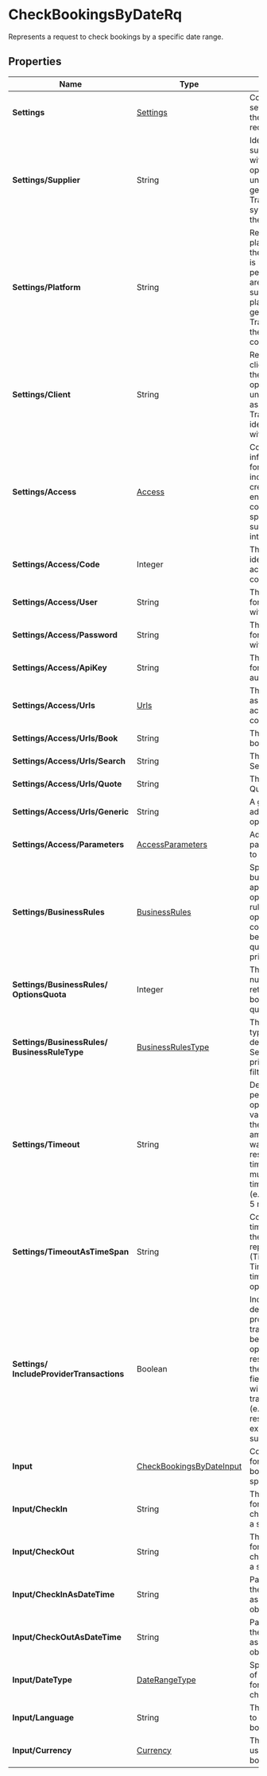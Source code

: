 # CheckBookingsByDateRq

Represents a request to check bookings by a specific date range.

## Properties

| Name | Type | Description |
|------|------|-------------|
| **Settings** | [Settings](/docs/apis/for-sellers/connectors-pull-developers-api/API_Reference/settings) | Contains the settings required for the check bookings request. |
| **Settings/Supplier** | String | Identifies the supplier associated with the hotel operation. This is a unique code generated by Travelgate within its system to represent the supplier. |
| **Settings/Platform** | String | Represents the platform on which the hotel operation is performed.Platforms are collections of suppliers, and the platform code is generated by Travelgate to define the operational context. |
| **Settings/Client** | String | Represents the client performing the hotel operation.This is a unique client code assigned by Travelgate to identify the client within its system. |
| **Settings/Access** | [Access](/docs/apis/for-sellers/connectors-pull-developers-api/API_Reference/access) | Contains access information required for the operation, including API credentials, endpoints, and other connection details specific to the supplier's integration. |
| **Settings/Access/Code** | Integer | The unique code identifying the access configuration. |
| **Settings/Access/User** | String | The username used for authentication with the supplier. |
| **Settings/Access/Password** | String | The password used for authentication with the supplier. |
| **Settings/Access/ApiKey** | String | The API key used for authentication or authorization. |
| **Settings/Access/Urls** | [Urls](/docs/apis/for-sellers/connectors-pull-developers-api/API_Reference/urls) | The URLs associated with the access configuration. |
| **Settings/Access/Urls/Book** | String | The URL used for booking operations. |
| **Settings/Access/Urls/Search** | String | The URL used for Search operations. |
| **Settings/Access/Urls/Quote** | String | The URL used for Quote operations. |
| **Settings/Access/Urls/Generic** | String | A generic URL for additional operations. |
| **Settings/Access/Parameters** | [AccessParameters](/docs/apis/for-sellers/connectors-pull-developers-api/API_Reference/accessparameters) | Additional parameters related to the connection. |
| **Settings/BusinessRules** | [BusinessRules](/docs/apis/for-sellers/connectors-pull-developers-api/API_Reference/businessrules) | Specifies the business rules to be applied during the operation. These rules define operational constraints and behavior, such as quota limits or prioritization criteria. |
| **Settings/BusinessRules/**<br />**OptionsQuota** | Integer | The maximum number of options returned for each board in the Search query. |
| **Settings/BusinessRules/**<br />**BusinessRuleType** | [BusinessRulesType](/docs/apis/for-sellers/connectors-pull-developers-api/API_Reference/businessrulestype) | The business rule type that determines how Search results are prioritized or filtered. |
| **Settings/Timeout** | String | Defines the timeout period for the operation as a string value.This indicates the maximum amount of time to wait for a supplier's response before timing out.The value must be provided in timestamp format (e.g., "00:05:00" for 5 minutes). |
| **Settings/TimeoutAsTimeSpan** | String | Converts the timeout value from the string representation (Timeout) into a TimeSpan for use in time-based operations. |
| **Settings/**<br />**IncludeProviderTransactions** | Boolean | Indicates whether detailed traces of provider transactions should be included in the operation's response.If enabled, the ProviderAudit field in responses will contain the transaction logs (e.g., requests and responses exchanged with the supplier). |
| **Input** | [CheckBookingsByDateInput](/docs/apis/for-sellers/connectors-pull-developers-api/API_Reference/checkbookingsbydateinput) | Contains the details for checking bookings within a specific date range. |
| **Input/CheckIn** | String | The check-in date for the booking check, specified as a string. |
| **Input/CheckOut** | String | The check-out date for the booking check, specified as a string. |
| **Input/CheckInAsDateTime** | String | Parses and returns the check-in date as a DateTime object. |
| **Input/CheckOutAsDateTime** | String | Parses and returns the check-out date as a DateTime object. |
| **Input/DateType** | [DateRangeType](/docs/apis/for-sellers/connectors-pull-developers-api/API_Reference/daterangetype) | Specifies the type of date range to use for the booking check. |
| **Input/Language** | String | The language code to be used for the booking check. |
| **Input/Currency** | [Currency](/docs/apis/for-sellers/connectors-pull-developers-api/API_Reference/currency) | The currency to be used for the booking check. |
